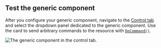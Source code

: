 ## Test the generic component

After you configure your generic component, navigate to the [Control tab](/fleet/machines/control/) and select the dropdown panel dedicated to the generic component.
Use the card to send arbitrary commands to the resource with [`DoCommand()`](/components/generic/#docommand).

![The generic component in the control tab.](/components/generic/generic-control.png)
